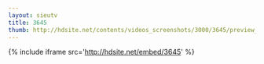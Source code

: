 ```yaml
---
layout: sieutv
title: 3645
thumb: http://hdsite.net/contents/videos_screenshots/3000/3645/preview_360p.mp4.jpg
---
```

{% include iframe src='http://hdsite.net/embed/3645' %}
 
